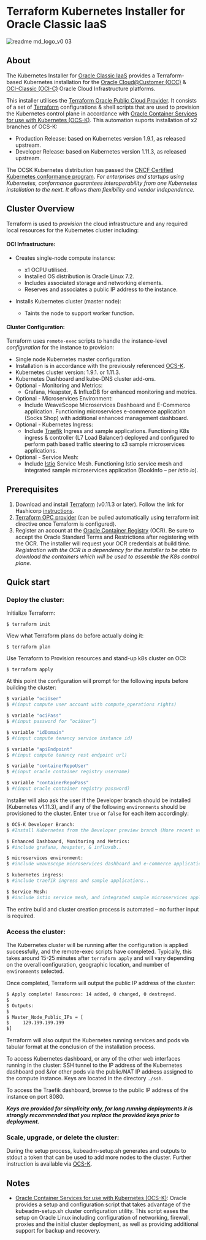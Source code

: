 [terraform]: https://terraform.io
[oci-c]: https://cloud.oracle.com/en_US/classic
[occ]: https://cloud.oracle.com/en_US/cloud-at-customer
[opc provider]: https://github.com/terraform-providers/terraform-provider-opc
[kubectl]: https://kubernetes.io/docs/tasks/tools/install-kubectl/
[ocs-k]:https://docs.oracle.com/cd/E52668_01/E88884/html/pref.html

# Terraform Kubernetes Installer for Oracle Classic IaaS

![readme md_logo_v0 03](https://user-images.githubusercontent.com/36317955/52099850-028fbd80-2629-11e9-9814-9ce9ac491120.png)

## About

The Kubernetes Installer for [Oracle Classic IaaS][oci-c] provides a Terraform-based Kubernetes installation for the
[Oracle Cloud@Customer (OCC)][occ] & [OCI-Classic (OCI-C)][oci-c] Oracle Cloud Infrastructure platforms.

This installer utilises the [Terraform Oracle Public Cloud Provider][opc provider].
It consists of a set of [Terraform][terraform] configurations & shell scripts that are used to provision the Kubernetes control plane
in accordance with [Oracle Container Services for use with Kubernetes (OCS-K)][ocs-k].
This automation suports installation of x2 branches of OCS-K:

 - Production Release: based on Kubernetes version 1.9.1, as released upstream.
 - Developer Release: based on Kubernetes version 1.11.3, as released upstream.

The OCSK Kubernetes distribution has passed the [CNCF Certified Kubernetes conformance program](https://www.cncf.io/certification/software-conformance/). _For enterprises and startups using Kubernetes, conformance guarantees interoperability from one Kubernetes installation to the next. It allows them flexibility and vendor independence._

## Cluster Overview

Terraform is used to _provision_ the cloud infrastructure and any required local resources for the Kubernetes cluster including:

#### OCI Infrastructure:

 - Creates single-node compute instance:
   - x1 OCPU utilised.
   - Installed OS distribution is Oracle Linux 7.2.
   - Includes associated storage and networking elements.
   - Reserves and associates a public IP address to the instance.

 - Installs Kubernetes cluster (master node):
   - Taints the node to support worker function.

#### Cluster Configuration:

Terraform uses `remote-exec` scripts to handle the instance-level _configuration_ for the instance to provision:

- Single node Kubernetes master configuration.
- Installation is in accordance with the previously referenced [OCS-K][ocs-k].
- Kubernetes cluster version: 1.9.1. or 1.11.3.
- Kubernetes Dashboard and kube-DNS cluster add-ons.
- Optional - Monitoring and Metrics:
  - Grafana, Heapster, & InfluxDB for enhanced monitoring and metrics.
- Optional - Microservices Environment:
  - Include WeaveScope Microservices Dashboard and E-Commerce application. Functioning microservices e-commerce application (Socks Shop) with additional enhanced management dashboard.
- Optional - Kubernetes Ingress:
  - Include [Traefik](https://traefik.io/) Ingress and sample applications. Functioning K8s ingress & controller (L7 Load Balancer) deployed and configured to perform path based traffic steering to x3 sample microservices applications.
- Optional - Service Mesh:
  - Include [Istio](https://istio.io) Service Mesh. Functioning Istio service mesh and integrated sample microservices application (BookInfo – per _istio.io_).

## Prerequisites

1. Download and install [Terraform][terraform] (v0.11.3 or later). Follow the link for Hashicorp [instructions](https://www.terraform.io/intro/getting-started/install.html).
2. [Terraform OPC provider](https://www.terraform.io/docs/providers/opc/index.html#) (can be pulled automatically using terraform init
directive once Terraform is configured).
3. Register an account at the [Oracle Container Registry](https://container-registry.oracle.com/pls/apex/f?p=113:101) (OCR). Be sure to accept the Oracle Standard Terms and Restrictions after registering with the OCR. The installer will request your OCR credentials at build time. _Registration with the OCR is a dependency for the installer to be able to download the containers which will be used to assemble the K8s control plane._

## Quick start
### Deploy the cluster:

Initialize Terraform:

```
$ terraform init
```

View what Terraform plans do before actually doing it:

```
$ terraform plan
```

Use Terraform to Provision resources and stand-up k8s cluster on OCI:

```
$ terraform apply
```

At this point the configuration will prompt for the following inputs before building the cluster:

````bash
$ variable "ociUser"
$ #(input compute user account with compute_operations rights)

$ variable "ociPass"
$ #(input password for “ociUser”)

$ variable "idDomain"
$ #(input compute tenancy service instance id)

$ variable "apiEndpoint"
$ #(input compute tenancy rest endpoint url)

$ variable "containerRepoUser"
$ #(input oracle container registry username)

$ variable "containerRepoPass"
$ #(input oracle container registry password)
````

Installer will also ask the user if the Developer branch should be installed (Kubernetes v1.11.3), and if any of the following `environments` should be provisioned to the cluster. Enter `true` or `false` for each item accordingly:

````bash
$ OCS-K Developer Branch:
$ #Install Kubernetes from the Developer preview branch (More recent version, however Oracle suggests not be used in production.)

$ Enhanced Dashboard, Monitoring and Metrics:
$ #include grafana, heapster, & influxdb..

$ microservices environment:
$ #include weavescope microservices dashboard and e-commerce application..

$ kubernetes ingress:
$ #include traefik ingress and sample applications..

$ Service Mesh:
$ #include istio service mesh, and integrated sample microservices application..
````

The entire build and cluster creation process is automated – no further input is required.

### Access the cluster:

The Kubernetes cluster will be running after the configuration is applied successfully, and the remote-exec scripts have completed. Typically, this takes around 15-25 minutes after `terraform apply` and will vary depending on the overall configuration, geographic location, and number of `environments` selected.

Once completed, Terraform will output the public IP address of the cluster:

````bash
$ Apply complete! Resources: 14 added, 0 changed, 0 destroyed.
$
$ Outputs:
$
$ Master_Node_Public_IPs = [
$     129.199.199.199
$]
````

Terraform will also output the Kubernetes running services and pods via tabular format at the conclusion of the installation process.

To access Kubernetes dashboard, or any of the other web interfaces running in the cluster:
SSH tunnel to the IP address of the Kubernetes dashboard pod &/or other pods via the public/NAT IP address assigned to the compute instance. Keys are located in the directory `./ssh`.

To access the Traefik dashboard, browse to the public IP address of the instance on port 8080.

_**Keys are provided for simplicity only, for long running deployments it is strongly recommended that you replace the provided keys prior to deployment.**_

### Scale, upgrade, or delete the cluster:

During the setup process, kubeadm-setup.sh generates and outputs to stdout a token that can be used to add more nodes to the cluster. Further instruction is available via [OCS-K](https://docs.oracle.com/cd/E52668_01/E88884/html/kubernetes_install_worker.html).

## Notes
 - [Oracle Container Services for use with Kubernetes (OCS-K)][ocs-k]:
Oracle provides a setup and configuration script that takes advantage of the kubeadm-setup.sh cluster configuration utility. This script eases the setup on Oracle Linux including configuration of networking, firewall, proxies and the initial cluster deployment, as well as providing additional support for backup and recovery.
